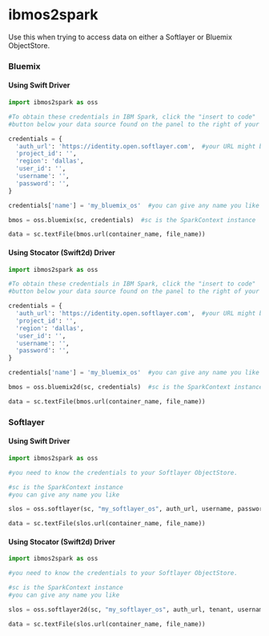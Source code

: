# ibmos2spark

Use this when trying to access data on either a Softlayer or Bluemix ObjectStore.


### Bluemix

#### Using Swift Driver
```python
import ibmos2spark as oss

#To obtain these credentials in IBM Spark, click the "insert to code" 
#button below your data source found on the panel to the right of your notebook.

credentials = {
  'auth_url': 'https://identity.open.softlayer.com',  #your URL might be different
  'project_id': '',
  'region': 'dallas',
  'user_id': '',
  'username': '',
  'password': '',
}

credentials['name'] = 'my_bluemix_os'  #you can give any name you like

bmos = oss.bluemix(sc, credentials)  #sc is the SparkContext instance

data = sc.textFile(bmos.url(container_name, file_name))
```

#### Using Stocator (Swift2d) Driver

```python
import ibmos2spark as oss

#To obtain these credentials in IBM Spark, click the "insert to code" 
#button below your data source found on the panel to the right of your notebook.

credentials = {
  'auth_url': 'https://identity.open.softlayer.com',  #your URL might be different
  'project_id': '',
  'region': 'dallas',
  'user_id': '',
  'username': '',
  'password': '',
}

credentials['name'] = 'my_bluemix_os'  #you can give any name you like

bmos = oss.bluemix2d(sc, credentials)  #sc is the SparkContext instance

data = sc.textFile(bmos.url(container_name, file_name))
```


### Softlayer

#### Using Swift Driver

```python
import ibmos2spark as oss

#you need to know the credentials to your Softlayer ObjectStore.

#sc is the SparkContext instance
#you can give any name you like

slos = oss.softlayer(sc, "my_softlayer_os", auth_url, username, password)

data = sc.textFile(slos.url(container_name, file_name))
```

#### Using Stocator (Swift2d) Driver

```python
import ibmos2spark as oss

#you need to know the credentials to your Softlayer ObjectStore.

#sc is the SparkContext instance
#you can give any name you like

slos = oss.softlayer2d(sc, "my_softlayer_os", auth_url, tenant, username, password)

data = sc.textFile(slos.url(container_name, file_name))
```
